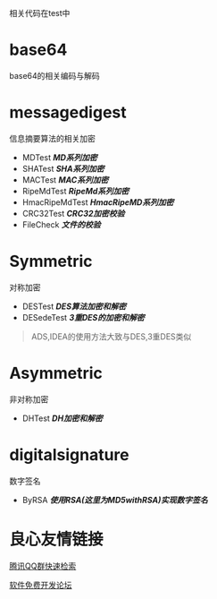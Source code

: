 相关代码在test中
# base64
base64的相关编码与解码
# messagedigest
信息摘要算法的相关加密

-   MDTest **_MD系列加密_**
-   SHATest **_SHA系列加密_**
-   MACTest **_MAC系列加密_**
-   RipeMdTest **_RipeMd系列加密_**
-   HmacRipeMdTest **_HmacRipeMD系列加密_**
-   CRC32Test **_CRC32加密校验_**
-   FileCheck **_文件的校验_**

# Symmetric
对称加密

-   DESTest **_DES算法加密和解密_**
-   DESedeTest **_3重DES的加密和解密_**
> ADS,IDEA的使用方法大致与DES,3重DES类似

# Asymmetric 
非对称加密

-   DHTest **_DH加密和解密_**

# digitalsignature
数字签名
- ByRSA **_使用RSA(这里为MD5withRSA)实现数字签名_**

 # 良心友情链接

[腾讯QQ群快速检索](http://u.720life.cn/s/8cf73f7c)

[软件免费开发论坛](http://u.720life.cn/s/bbb01dc0)